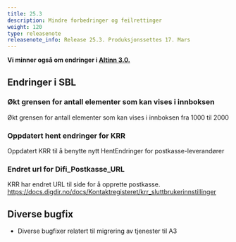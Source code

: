 ```yaml
---
title: 25.3
description: Mindre forbedringer og feilrettinger
weight: 120
type: releasenote
releasenote_info: Release 25.3. Produksjonssettes 17. Mars
---
```

**Vi minner også om endringer i [Altinn 3.0.](https://github.com/Altinn/altinn-studio/releases)**

## Endringer i SBL
### Økt grensen for antall elementer som kan vises i innboksen
Økt grensen for antall elementer som kan vises i innboksen fra 1000 til 2000

### Oppdatert hent endringer for KRR
Oppdatert KRR til å benytte nytt HentEndringer for postkasse-leverandører

### Endret url for Difi_Postkasse_URL
KRR har endret URL til side for å opprette postkasse.
https://docs.digdir.no/docs/Kontaktregisteret/krr_sluttbrukerinnstillinger

## Diverse bugfix
- Diverse bugfixer relatert til migrering av tjenester til A3